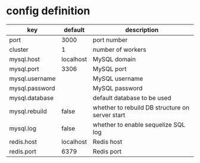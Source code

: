 # config definition

| key                           | default   | description                                     |
|-------------------------------|-----------|-------------------------------------------------|
| port                          | 3000      | port number                                     |
| cluster                       | 1         | number of workers                               |
| mysql.host                    | localhost | MySQL domain                                    |
| mysql.port                    | 3306      | MySQL port                                      |
| mysql.username                |           | MySQL username                                  |
| mysql.password                |           | MySQL password                                  |
| mysql.database                |           | default database to be used                     |
| mysql.rebuild                 | false     | whether to rebuild DB structure on server start |
| mysql.log                     | false     | whether to enable sequelize SQL log             |
| redis.host                    | localhost | Redis host                                      |
| redis.port                    | 6379      | Redis port                                      |

